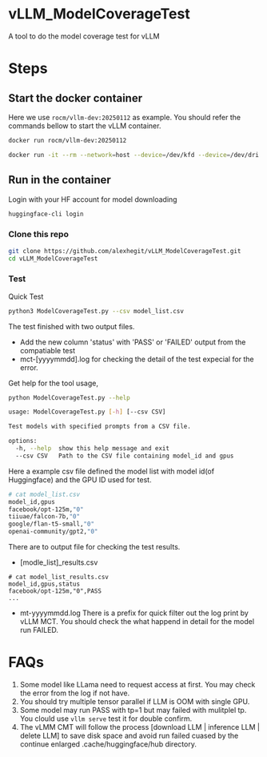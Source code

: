 # vLLM_ModelCoverageTest
A tool to do the model coverage test for vLLM

# Steps

## Start the docker container

Here we use `rocm/vllm-dev:20250112` as example. You should refer the commands bellow to start the vLLM container.

```bash
docker run rocm/vllm-dev:20250112

docker run -it --rm --network=host --device=/dev/kfd --device=/dev/dri --group-add=video --ipc=host --cap-add=SYS_PTRACE --security-opt seccomp=unconfined --shm-size 32G --hostname=vLLM-CT -v $PWD:/ws -w /ws rocm/vllm-dev:20250112 /bin/bash
```

## Run in the container

Login with your HF account for model downloading
```bash
huggingface-cli login
```

### Clone this repo

```bash
git clone https://github.com/alexhegit/vLLM_ModelCoverageTest.git
cd vLLM_ModelCoverageTest
```

### Test

Quick Test

```bash
python3 ModelCoverageTest.py --csv model_list.csv
```

The test finished with two output files.
- Add the new column 'status' with 'PASS' or 'FAILED' output from the compatiable test
- mct-[yyyymmdd].log for checking the detail of the test expecial for the error.


Get help for the tool usage,

```bash
python ModelCoverageTest.py --help

usage: ModelCoverageTest.py [-h] [--csv CSV]

Test models with specified prompts from a CSV file.

options:
  -h, --help  show this help message and exit
  --csv CSV   Path to the CSV file containing model_id and gpus
```

Here a example csv file defined the model list with model id(of Huggingface) and the GPU ID used for test.

```bash
# cat model_list.csv
model_id,gpus
facebook/opt-125m,"0"
tiiuae/falcon-7b,"0"
google/flan-t5-small,"0"
openai-community/gpt2,"0"
```

There are to output file for checking the test results.
- [modle_list]_results.csv
```
# cat model_list_results.csv
model_id,gpus,status
facebook/opt-125m,"0",PASS
...
```
- mt-yyyymmdd.log
There is a prefix <vLLM-CMT> for quick filter out the log print by vLLM MCT. You should check the what happend in detail for the model run FAILED.

# FAQs
1. Some model like LLama need to request access at first. You may check the error from the log if not have.
2. You should try multiple tensor parallel if LLM is OOM with single GPU.
3. Some model may run PASS with tp=1 but may failed with mulitplel tp. You clould use `vllm serve` test it for double confirm.
4. The vLMM CMT will follow the process [download LLM | inference LLM | delete LLM] to save disk space and avoid run failed cuased by the continue enlarged .cache/huggingface/hub directory.
